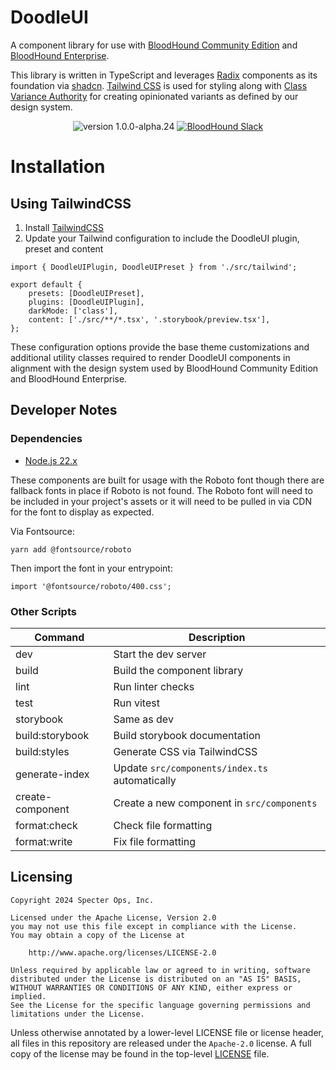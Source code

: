 # DoodleUI

A component library for use with [BloodHound Community Edition](https://github.com/SpecterOps/BloodHound) and [BloodHound Enterprise](https://bloodhoundenterprise.io/).

This library is written in TypeScript and leverages [Radix](https://www.radix-ui.com/) components as its foundation via [shadcn](https://ui.shadcn.com/). [Tailwind CSS](https://tailwindcss.com/) is used for styling along with [Class Variance Authority](https://cva.style/docs) for creating opinionated variants as defined by our design system.

<p align="center">
<img src="https://img.shields.io/badge/version-1.0.0--alpha.24-teal" alt="version 1.0.0-alpha.24"/>
<a href="https://ghst.ly/BHSlack">
<img src="https://img.shields.io/badge/BloodHound Slack-4A154B?logo=slack&logoColor=EEF0F2"
    alt="BloodHound Slack"></a>
</p>

# Installation

## Using TailwindCSS

1. Install [TailwindCSS](https://tailwindcss.com/docs/installation)
2. Update your Tailwind configuration to include the DoodleUI plugin, preset and content

```
import { DoodleUIPlugin, DoodleUIPreset } from './src/tailwind';

export default {
    presets: [DoodleUIPreset],
    plugins: [DoodleUIPlugin],
    darkMode: ['class'],
    content: ['./src/**/*.tsx', '.storybook/preview.tsx'],
};
```

These configuration options provide the base theme customizations and additional utility classes required to render DoodleUI components in alignment with the design system used by BloodHound Community Edition and BloodHound Enterprise.

## Developer Notes

### Dependencies

-   [Node.js 22.x](https://nodejs.org/)

These components are built for usage with the Roboto font though there are fallback fonts in place if Roboto is not found. The Roboto font will need to be included in your project's assets or it will need to be pulled in via CDN for the font to display as expected.

Via Fontsource:

```
yarn add @fontsource/roboto
```

Then import the font in your entrypoint:

```
import '@fontsource/roboto/400.css';
```

### Other Scripts

| Command                           | Description                                          |
| --------------------------------- | ---------------------------------------------------- |
| dev                               | Start the dev server                                 |
| build                             | Build the component library                          |
| lint                              | Run linter checks                                    |
| test                              | Run vitest                                           |
| storybook                         | Same as dev                                          |
| build:storybook                   | Build storybook documentation                        |
| build:styles                      | Generate CSS via TailwindCSS                         |
| generate-index                    | Update `src/components/index.ts` automatically       |
| create-component <component name> | Create a new component in `src/components`           |
| format:check                      | Check file formatting                                |
| format:write                      | Fix file formatting                                  |

## Licensing

```
Copyright 2024 Specter Ops, Inc.

Licensed under the Apache License, Version 2.0
you may not use this file except in compliance with the License.
You may obtain a copy of the License at

    http://www.apache.org/licenses/LICENSE-2.0

Unless required by applicable law or agreed to in writing, software
distributed under the License is distributed on an "AS IS" BASIS,
WITHOUT WARRANTIES OR CONDITIONS OF ANY KIND, either express or implied.
See the License for the specific language governing permissions and
limitations under the License.
```

Unless otherwise annotated by a lower-level LICENSE file or license header, all files in this repository are released
under the `Apache-2.0` license. A full copy of the license may be found in the top-level [LICENSE](LICENSE) file.
